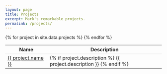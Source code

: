 ```yaml
---
layout: page
title: Projects
excerpt: Mark's remarkable projects.
permalink: /projects/
---
```

<div class="container">
    <table class="u-full-width">
        <thead>
            <tr>
                <th>Name</th>
                <th>Description</th>
            </tr>
        </thead>
        <tbody>
            {% for project in site.data.projects %}
                <tr>
                    <td>
                        <a href="{{ project.link }}" target="_blank">
                            {{ project.name }}
                        </a>
                    </td>
                    <td>
                        {% if project.description %}
                            {{ project.description }}
                        {% endif %}
                    </td>
                </tr>
            {% endfor %}
        </tbody>
    </table>
</div>
